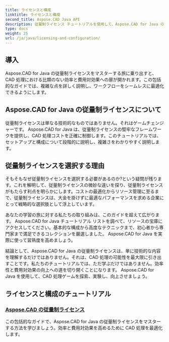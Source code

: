 ```yaml
---
title: ライセンスと構成
linktitle: ライセンスと構成
second_title: Aspose.CAD Java API
description: 従量制ライセンス チュートリアルを使用して、Aspose.CAD for Java の機能を最大限に活用してください。 CAD 処理を効率的かつコスト効率よく最適化し、生産性を向上します。
type: docs
weight: 25
url: /ja/java/licensing-and-configuration/
---
```

## 導入

Aspose.CAD for Java の従量制ライセンスをマスターする旅に乗り出すと、CAD 処理における比類のない効率と費用対効果への扉が開かれます。この包括的なガイドでは、複雑な点を詳しく説明し、ワークフローをシームレスに最適化できるようにします。

## Aspose.CAD for Java の従量制ライセンスについて

従量制ライセンスは単なる技術的なものではありません。それはゲームチェンジャーです。 Aspose.CAD for Java は、従量制ライセンスの堅牢なフレームワークを提供し、CAD 処理コストを正確に制御します。このチュートリアルでは、セットアップと構成について段階的に説明し、複雑さをわかりやすく説明します。

## 従量制ライセンスを選択する理由

そもそもなぜ従量制ライセンスを選択する必要があるのか?という疑問が残ります。これを解明して、従量制ライセンスの微妙な違いを探り、従量制ライセンスがもたらす利点を明らかにします。コストの最適化からリソース管理に至るまで、従量制ライセンスは、大金を掛けずに最適なパフォーマンスを求める企業にとって戦略的な選択肢として浮上しています。

あなたの学習の旅に対する私たちの取り組みは、このガイドを超えて広がります。 Aspose.CAD for Java チュートリアル リストを調べて、リソースの宝庫にアクセスしてください。基本的な構成から高度なテクニックまで、初心者から専門家まで満足できるコレクションを厳選しました。 Aspose.CAD for Java を実際に使って習熟度を高めましょう。

結論として、Aspose.CAD for Java の従量制ライセンスは、単に技術的な内容を理解するだけではありません。それは、CAD 処理の可能性を最大限に引き出すことです。私たちのチュートリアルでは、ただ学ぶだけではありません。効率性と費用対効果の向上への道を切り開くことになります。 Aspose.CAD for Java を使用して、CAD 処理ゲームを探索、実験し、向上させましょう。
## ライセンスと構成のチュートリアル
### [Aspose.CAD の従量制ライセンス](./metered-licensing-in-aspose-cad/)
この包括的なガイドで、Aspose.CAD for Java の従量制ライセンスをマスターする方法を学びましょう。効率と費用対効果を高めるために CAD 処理を最適化します。